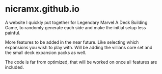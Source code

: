 # nicramx.github.io
A website I quickly put together for Legendary Marvel A Deck Building Game, to randomly generate each side and make the initial setup less painful.

More features to be added in the near future. Like selecting which expansions you wish to play with. Will be adding the villians core set and the small deck expansion packs as well.

The code is far from optimized, that will be worked on once all features are included.
